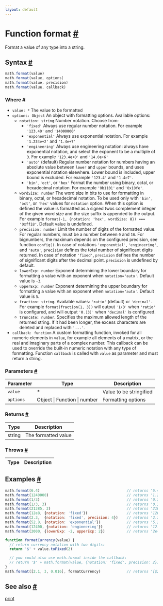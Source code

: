 ```yaml
---
layout: default
---
```


<!-- Note: This file is automatically generated from source code comments. Changes made in this file will be overridden. -->

<h1 id="function-format">Function format <a href="#function-format" title="Permalink">#</a></h1>

Format a value of any type into a string.


<h2 id="syntax">Syntax <a href="#syntax" title="Permalink">#</a></h2>

```js
math.format(value)
math.format(value, options)
math.format(value, precision)
math.format(value, callback)
```

<h3 id="where">Where <a href="#where" title="Permalink">#</a></h3>

 - `value: *`
   The value to be formatted
 - `options: Object`
   An object with formatting options. Available options:
   - `notation: string`
     Number notation. Choose from:
     - `'fixed'`
       Always use regular number notation.
       For example `'123.40'` and `'14000000'`
     - `'exponential'`
       Always use exponential notation.
       For example `'1.234e+2'` and `'1.4e+7'`
     - `'engineering'`
       Always use engineering notation: always have exponential notation,
       and select the exponent to be a multiple of `3`.
       For example `'123.4e+0'` and `'14.0e+6'`
     - `'auto'` (default)
       Regular number notation for numbers having an absolute value between
       `lower` and `upper` bounds, and uses exponential notation elsewhere.
       Lower bound is included, upper bound is excluded.
       For example `'123.4'` and `'1.4e7'`.
     - `'bin'`, `'oct'`, or `'hex'`
       Format the number using binary, octal, or hexadecimal notation.
       For example `'0b1101'` and `'0x10fe'`.
   - `wordSize: number`
     The word size in bits to use for formatting in binary, octal, or
     hexadecimal notation. To be used only with `'bin'`, `'oct'`, or `'hex'`
     values for `notation` option. When this option is defined the value
     is formatted as a signed twos complement integer of the given word
     size and the size suffix is appended to the output.
     For example `format(-1, {notation: 'hex', wordSize: 8}) === '0xffi8'`.
     Default value is undefined.
   - `precision: number`
     Limit the number of digits of the formatted value.
     For regular numbers, must be a number between `0` and `16`.
     For bignumbers, the maximum depends on the configured precision,
     see function `config()`.
     In case of notations `'exponential'`, `'engineering'`, and `'auto'`,
     `precision` defines the total number of significant digits returned.
     In case of notation `'fixed'`, `precision` defines the number of
     significant digits after the decimal point.
     `precision` is undefined by default.
   - `lowerExp: number`
     Exponent determining the lower boundary for formatting a value with
     an exponent when `notation='auto'`. Default value is `-3`.
   - `upperExp: number`
     Exponent determining the upper boundary for formatting a value with
     an exponent when `notation='auto'`. Default value is `5`.
   - `fraction: string`. Available values: `'ratio'` (default) or `'decimal'`.
     For example `format(fraction(1, 3))` will output `'1/3'` when `'ratio'`
     is configured, and will output `'0.(3)'` when `'decimal'` is configured.
   - `truncate: number`. Specifies the maximum allowed length of the
     returned string. If it had been longer, the excess characters
     are deleted and replaced with `'...'`.
- `callback: function`
  A custom formatting function, invoked for all numeric elements in `value`,
  for example all elements of a matrix, or the real and imaginary
  parts of a complex number. This callback can be used to override the
  built-in numeric notation with any type of formatting. Function `callback`
  is called with `value` as parameter and must return a string.

<h3 id="parameters">Parameters <a href="#parameters" title="Permalink">#</a></h3>

Parameter | Type | Description
--------- | ---- | -----------
`value` | * | Value to be stringified
`options` | Object &#124; Function &#124; number | Formatting options

<h3 id="returns">Returns <a href="#returns" title="Permalink">#</a></h3>

Type | Description
---- | -----------
string | The formatted value


<h3 id="throws">Throws <a href="#throws" title="Permalink">#</a></h3>

Type | Description
---- | -----------


<h2 id="examples">Examples <a href="#examples" title="Permalink">#</a></h2>

```js
math.format(6.4)                                        // returns '6.4'
math.format(1240000)                                    // returns '1.24e+6'
math.format(1/3)                                        // returns '0.3333333333333333'
math.format(1/3, 3)                                     // returns '0.333'
math.format(21385, 2)                                   // returns '21000'
math.format(12e8, {notation: 'fixed'})                  // returns '1200000000'
math.format(2.3,  {notation: 'fixed', precision: 4})    // returns '2.3000'
math.format(52.8, {notation: 'exponential'})            // returns '5.28e+1'
math.format(12400, {notation: 'engineering'})           // returns '12.4e+3'
math.format(2000, {lowerExp: -2, upperExp: 2})          // returns '2e+3'

function formatCurrency(value) {
  // return currency notation with two digits:
  return '$' + value.toFixed(2)

  // you could also use math.format inside the callback:
  // return '$' + math.format(value, {notation: 'fixed', precision: 2})
}
math.format([2.1, 3, 0.016], formatCurrency)            // returns '[$2.10, $3.00, $0.02]'
```


<h2 id="see-also">See also <a href="#see-also" title="Permalink">#</a></h2>

[print](print.html)
